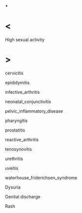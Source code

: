 # .

# <

High sexual activity

# >

cervicitis

epididymitis

infective_arthritis

neonatal_conjunctivitis

pelvic_inflammatory_disease

pharyngitis

prostatitis

reactive_arthritis

tenosynovitis

urethritis

uveitis

waterhouse_friderichsen_syndrome

Dysuria

Genital discharge

Rash
